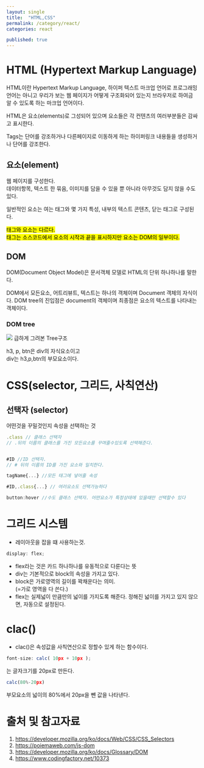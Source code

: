 ```yaml
---
layout: single
title:  "HTML,CSS"
permalink: /category/react/
categories: react

published: true
---
```

# HTML (Hypertext Markup Language)

HTML이란 Hypertext Markup Language, 하이퍼 텍스트 마크업 언어로 프로그래밍 언어는 아니고 우리가 보는 웹 페이지가 어떻게 구조화되어 있는지 브라우저로 하여금 알 수 있도록 하는 마크업 언어이다.

HTML은 요소(elements)로 그성되어 있으며 요소들은 각 컨텐츠의 여러부분들은 감싸고 표시한다.

Tags는 단어를 강조하거나 다른페이지로 이동하게 하는 하이퍼링크 내용들을 생성하거나 단어를 강조한다.

## 요소(element)

웹 페이지를 구성한다.   
데이터항목, 텍스트 한 묶음, 이미지를 담을 수 있을 뿐 아니라 아무것도 담지 않을 수도 있다.

일반적인 요소는 여는 태그와 몇 가지 특성, 내부의 텍스트 콘텐츠, 닫는 태그로 구성된다.

<mark style="background-color: yellow">태그와 요소는 다르다.  
태그는 소스코드에서 요소의 시작과 끝을 표시하지만 요소는 DOM의 일부이다.</mark>

## DOM

DOM(Document Object Model)은 문서객체 모델로 HTML의 단위 하나하나를 말한다.

DOM에서 모든요소, 어트리뷰트, 텍스트는 하나의 객체이며 Document 객체의 자식이다. DOM tree의 진입점은 document의 객체이며 최종점은 요소의 텍스트를 나타내는 객체이다.

### DOM tree

![](https://ifh.cc/g/1owrZ0.jpg)
급하게 그려본 Tree구조 

h3, p, btn은 div의 자식요소이고  
div는 h3,p,btn의 부모요소이다.

# CSS(selector, 그리드, 사칙연산)

## 선택자 (selector)

어떤것을 꾸밀것인지 속성을 선택하는 것

```js
.class // 클래스 선택자  
// .뒤의 이름의 클래스를 가진 모든요소를 꾸며줄수있도록 선택해준다.


#ID //ID 선택자.  
// # 뒤의 이름의 ID를 가진 요소와 일치한다.

tagName{...} //모든 태그에 넣어줄 속성

#ID,.class{...} // 여러요소도 선택가능하다

button:hover //수도 클래스 선택자. 어떤요소가 특정상태에 있을때만 선택할수 있다
```

# 그리드 시스템
- 레이아웃을 잡을 떄 사용하는것.

```js
display: flex;
```
- flex라는 것은 카드 하나하나를 유동적으로 다룬다는 뜻
- div는 기본적으로 block의 속성을 가지고 있다.
- block은 가로영역의 길이를 꽉채운다는 의미.  
(=가로 영역을 다 쓴다.)
- flex는 실제넓이 만큼만의 넓이를 가지도록 해준다. 정해진 넓이를 가지고 있지 않으면, 자동으로 설정된다.

# clac()
- clac()은 속성값을 사칙연산으로 정할수 있게 하는 함수이다.

```js
font-size: calc( 10px + 10px );
```
는 글자크기를 20px로 만든다.

```js
calc(80%-20px)
```
부모요소의 넓이의 80%에서 20px을 뺀 값을 나타낸다.



# 출처 및 참고자료

1. https://developer.mozilla.org/ko/docs/Web/CSS/CSS_Selectors
2. https://poiemaweb.com/js-dom
3. https://developer.mozilla.org/ko/docs/Glossary/DOM
4. https://www.codingfactory.net/10373